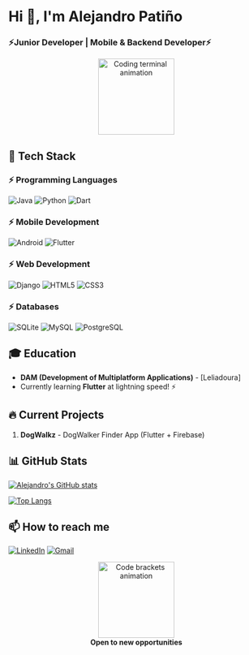# Hi 👋, I'm Alejandro Patiño 
### ⚡Junior Developer | Mobile & Backend Developer⚡

<p align="center">
  <img src="https://media.giphy.com/media/QssGEmpkyEOhBCb7e1/giphy.gif" width="150" alt="Coding terminal animation">
</p>

## 🚀 Tech Stack

### ⚡ Programming Languages
![Java](https://img.shields.io/badge/Java-ED8B00?style=for-the-badge&logo=openjdk&logoColor=white)
![Python](https://img.shields.io/badge/Python-3776AB?style=for-the-badge&logo=python&logoColor=white)
![Dart](https://img.shields.io/badge/Dart-0175C2?style=for-the-badge&logo=dart&logoColor=white)

### ⚡ Mobile Development
![Android](https://img.shields.io/badge/Android-3DDC84?style=for-the-badge&logo=android&logoColor=white)
![Flutter](https://img.shields.io/badge/Flutter-02569B?style=for-the-badge&logo=flutter&logoColor=white)

### ⚡ Web Development
![Django](https://img.shields.io/badge/Django-092E20?style=for-the-badge&logo=django&logoColor=white)
![HTML5](https://img.shields.io/badge/HTML5-E34F26?style=for-the-badge&logo=html5&logoColor=white)
![CSS3](https://img.shields.io/badge/CSS3-1572B6?style=for-the-badge&logo=css3&logoColor=white)

### ⚡ Databases
![SQLite](https://img.shields.io/badge/SQLite-07405E?style=for-the-badge&logo=sqlite&logoColor=white)
![MySQL](https://img.shields.io/badge/MySQL-4479A1?style=for-the-badge&logo=mysql&logoColor=white)
![PostgreSQL](https://img.shields.io/badge/PostgreSQL-316192?style=for-the-badge&logo=postgresql&logoColor=white)

## 🎓 Education
- **DAM (Development of Multiplatform Applications)** - [Leliadoura]
- Currently learning **Flutter** at lightning speed! ⚡

## 🔥 Current Projects
1. **DogWalkz** - DogWalker Finder App (Flutter + Firebase)

## 📊 GitHub Stats
[![Alejandro's GitHub stats](https://github-readme-stats.vercel.app/api?username=Bitxo92&show_icons=true&theme=radical&title_color=FFD700&text_color=FFFFFF&icon_color=00FFFF&bg_color=000000)](https://github.com/Bitxo92)

[![Top Langs](https://github-readme-stats.vercel.app/api/top-langs/?username=Bitxo92&layout=compact&theme=radical&title_color=FFD700&text_color=FFFFFF&icon_color=00FFFF&bg_color=000000)](https://github.com/Bitxo92)



## 📫 How to reach me
[![LinkedIn](https://img.shields.io/badge/LinkedIn-0077B5?style=for-the-badge&logo=linkedin&logoColor=white)](https://www.linkedin.com/in/alejandro-m-pati%C3%B1o-garcia-41b000309/)
[![Gmail](https://img.shields.io/badge/Gmail-D14836?style=for-the-badge&logo=gmail&logoColor=white)](mailto:alexpatino1992@gmail.com)

<p align="center">
  <img src="https://media.giphy.com/media/RbDKaczqWovIugyJmW/giphy.gif" width="150" alt="Code brackets animation">
  <br>
  <strong>Open to new opportunities</strong>
</p>
